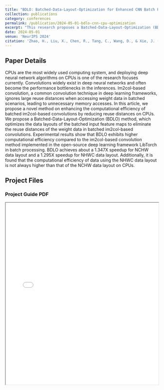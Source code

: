 ```yaml
---
title: "BDLO: Batched-Data-Layout-Optimization for Enhanced CNN Batch Processing on CPUs" 
collection: publications
category: conferences
permalink: /publication/2024-05-01-bdlo-cnn-cpu-optimization
excerpt: "This research proposes a Batched-Data-Layout-Optimization (BDLO) method to enhance computational efficiency for batched convolutions in CNNs on CPU platforms, focusing on reducing reuse distances and minimizing memory accesses."
date: 2024-05-01
venue: 'NeurIPS 2024'
citation: 'Zhao, H., Liu, X., Chen, R., Tang, C., Wang, D., & Xie, J. (2024). "BDLO: Batched-Data-Layout-Optimization for Enhanced CNN Batch Processing on CPUs." <i>NeurIPS 2024</i>.'
---
```



## Paper Details

CPUs are the most widely used computing system, and deploying deep neural network algorithms on CPUs is one of the research focuses currently. Convolutions widely exist in deep neural networks and often become the performance bottlenecks in the inferences. Im2col-based convolution, a common convolution technique in deep learning frameworks, ignores large reuse distances when accessing weight data in batched scenarios, leading to unnecessary memory accesses. In this article, we propose a novel method on enhancing the computational efficiency of batched im2col-based convolutions by reducing reuse distances on CPUs. We propose a Batched-Data-Layout-Optimization (BDLO) method, which optimizes the data layouts of the batched input feature maps to eliminate the reuse distances of the weight data in batched im2col-based convolutions. Experimental results show that BDLO exhibits higher computational efficiency compared to the im2col-based convolution method implemented in the open-source deep learning framework LibTorch in batch processing. BDLO achieves about a 1.347X speedup for NCHW data layout and a 1.295X speedup for NHWC data layout. Additionally, it is found that the computational efficiency of data using the NHWC data layout is not always higher than that of the NCHW data layout on CPUs.

## Project Files

<!-- ### Project Screenshot
![Project Screenshot](assets/images/project-screenshot.png) -->

### Project Guide PDF
<iframe src="../files/Research on Batch Inference Acceleration Method for CNN on CPU Platform/IEEE_Journals_and_Transactions.pdf" width="100%" height="600px">
</iframe>

<!-- ### Project Report DOCX
[Download Project Report (DOCX)](assets/files/project-report.docx)

### Project Video
<video width="100%" controls>
  <source src="{{ site.baseurl }}/assets/videos/project-video.mp4" type="video/mp4">
  Your browser does not support the video tag. Please download the video file <a href="{{ site.baseurl }}/assets/videos/project-video.mp4">Click here to download the video</a>.
</video>

### Source Code
[Download Source Code (ZIP)](assets/files/project-source-code.zip) -->

